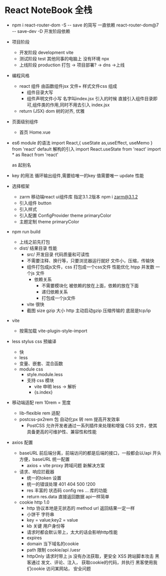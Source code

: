 # React NoteBook 全栈

- npm i react-router-dom -S
  -- save 的简写  一直依赖  react-router-dom@7
  -- save-dev -D 开发阶段依赖 
- 项目阶段 
  - 开发阶段 development  vite
  - 测试阶段 test 其他同事的电脑上 没有环境 npx
  - 上线阶段 production  打包 -> 项目部署? -> dns ->上线

- 编程风格
  - react 组件 由函数组件jsx 文件+ 样式文件css 组成
    - 组件目录大写
    - 组件声明文件小写 名字叫index.jsx
    引入的时候 直接引入组件目录即可,组件类的作用,同时不用去引入 index.jsx
  - return (JSX)  dom 树的对齐, 优雅

- 页面级别组件
  - 首页
    Home.vue  

- es6 module 的语法
  import React,{ useState as,useEffect, useMemo } from 'react'
  default 解构的引入
  import React.useState from 'react'
  import * as React from 'react'

  as 起别名

- key 的用法
  循环输出组件,需要给唯一的key 值需要唯一
  update 性能

- 选择框架
  - zarm 移动端react ui组件库
    指定3.1.2版本 npm i zarm@3.1.2
  - 引入组件 button
  - 引入样式
  - 引入配置 ConfigProvider theme primaryColor
  - 主题定制 theme primaryColor
- npm run build
  - 上线之前先打包
  - dist/ 结果目录
    性能 
    - src/ 开发目录
      代码质量和可读性
    - 不需要注释、换行等，只要浏览器运行就好
      文件小，压缩，传输快
    - 组件打包成js文件，css 打包成一个css文件
      性能优化 htpp 并发数 一个js 文件
      - 依赖关系
        - 不需要模块化
          被依赖的放在上面，依赖的放在下面
        - 递归依赖关系
        - 打包成一个js文件
    - vite 很快
    - 截图
      size gzip 大小 http 主动启动gzip 压缩传输的
      底层是tcp/ip

- vite 
  - 按需加载 vite-plugin-style-import 

- less stylus css 预编译
  - 快
  - less 
  - 变量、嵌套、混合函数
  - module css 
    - style.module.less
    - 支持 css 模块
      - vite 申明 less -> 解析
      - {s.index} 

- 移动端适配 
  rem 10rem = 宽度
  - lib-flexible rem 适配
  - postcss-px2rem 包 自动化px 转 rem 提高开发效率
    - PostCSS 允许开发者通过一系列插件来处理和增强 CSS 文件，使其具备更高的可维护性、兼容性和性能

- axios 配置
  - baseURL
    前后端分离，前端访问的都是后端的接口，一般都会以/api 开头
    方便，baseURL 统一配置
    - axios + vite proxy
      跨域问题 新解决方案
  - 请求、响应拦截器
    - 统一的token 设置
    - 统一的错误处理
      401 404 500 !200
    - res 丰富的 状态码 config res ... 库的功能
    - return res.data 直接返回数据 api一样简单
  - cookie http 1.0
    - http 协议本地是无状态的 method url 返回结果一定一样
    - 小饼干 字符串
    - key = value;key2 = value
    - kb 关键 用户身份等
    - 请求时都会默认带上，太大的话会影响http性能
    - expires
    - domain 当下域名的cookie
    - path 限制 cookie/api    /uesr
    - httpOnly 请求时带上  js 没有办法获取，更安全
      XSS 跨站脚本攻击 黑客通过 发文、评论、注入， 获取cookie的代码，并执行
      黑客使用我们cookie 访问某网站， 安全问题
      <script>  <  &lt;
    - secure 安全的cookie  https 协议下才会带上
## 业务开发
- NavBar 组件
  - components 公共组件
  - zarm TabBar TarBar.Item
    activeKey itemKey
  - change setActiveKey
  - icon
    - iconfont 定制
  - showNavBar 
    - 默认是false，路由切换 showNavBar 为true
    - 伪代码 当业务复杂或不太熟悉时可用
    - useLocation 拿到当前的路由， 解构出路径
    - useEffect 监听 路由变化
- react hooks?
  - useState 响应式
  - useEffect 生命周期 副作用
  - memo 缓存组件
  - useMemo 缓存计算结果
  - useCallback 缓存函数
  - react-router-dom  useNavigate useLocation
  - 函数式编程思想 use hooks 很方便的作用
- react-router-dom
  BrowserRouter HashRouter
  Router Routes Route 组件
  useNavigate useLocation 属于路由，路由改变 更新
  useEffect 依赖 观察路由变化

- CustomIcon 的组件
  Icon.createFromIconfont
- react-router-dom
  useNavigate hook
  navigateTo('/user')
  必须放到router 组件内

- 单页应用  SPA  single page application 看过去像一个页面，移动端 
  - 传统的a 标签 刷新页面 服务器重新渲染，所有的html，白屏 慢 体验不好
  - vue/react 优化体验
    - 不能白屏  不要去刷新整个页面 NavBar
      HashRouter HistoryRouter 支持  hashChange pushState
      不用a 标签， 由router 统一管理
    - Router router-view  一副牌 看到最上面一张

- react props 类型约束  
  - prop-types
  - 函数组件对象 propTypes 属性
  - PropTypes.bool

- css 
  - react module css
  - less
    嵌套
    &
    less :global 选择器用于在局部作用域的 LESS 文件中定义全局样式，使指定的 CSS 规则应用到全局范围，而不受局部作用域限制。这在模块化组件开发中非常有用。
  - iconfont  性能优化
  - linear-gradient  线性渐变色  代替图片
  - px2rem 

- 功能需求分析
  - 登录、注册切换功能
    - 切换下面的表单  useState type login/register
    - onclick 切换 type
    - type  active
    - useEffect + useLocation url/login/register

- 项目用了哪些包？
  - classnames  动态类名的逻辑安排

- 记账产品
  - 账单首页 
    - 时间和类型 查询
    - 账单列表
  - 可视化账单 数据
    echarts 图标展示
  - CRUD 用户 账单 
    - jwt
    - 跨域
    - 文件上传
  - 我的

## 用户页面的静态开发
  - 行内样式
    {{"":"",}}
  - nth-of-type 会根据元素的类型进行计数
  - align-self baseline 主轴是纵向的，对齐子元素的宽度
  
  - react 和 vue slot 和props.children 区别
    - 以modal 组件为例的， 通用组件  万达  负责招商
    - 需要强大的定制性  入驻
      title footer props  string | JSX 传入
    - content 表单 | JSX ... slot(插槽，具名插槽)

## AI 特性
  - prompt 提效的模板
  假如你是前端工程师 使用react + javascript 技术栈， 请根据上图分析功能模块和交互细节 给出要开发的功能点， 难点 和预计需要的开发时间。 只需要开发前端， 后端不需要考虑。

## 首页 静态开发
- 先想清楚，再动手  ai
  了解需求的prompt 模板
- 用户的账单列表
  - 所有，按时间排序  倒序  分页
  - 按类型查询(支出|收入)
  - 按月份查询
- 整个页面的统计 响应式
- 按日期分组
  列表 细节，并进行支出和收入的统计
- 交互
  - 类型的弹出
  - 日期的弹出
  - 新增支出的弹出
- 开发时间？
- list 列表业务
  - 比较复杂，两重循环
  - 按日期分组 数据设计比较复杂
- 设计稿， prompt ai 来拿假数据 给他一个例子
假如你是一个前端工程师，请基于const [list, setList] = useState([
    {
      bills: [
        {
          amount: "25.00",
          date: "1740398609507",
          id: 911,
          pay_tye: 1,
          remark: "",
          type_id: 1,
          type_name: "餐饮"
        }
      ],
      date: '2025-02-24'
    }
  ]) 数据格式， 根据上传图片，帮我组织list 初始化的数据 并返回给我， 其他的不做。

  - 封装了Bill组件
    - 复用
    - 模块化 index 太复杂 代码不要太多 方便维护
    - prop-types 类型约束 强大
  - utils
    - 封装公用的js 函数或配置

## 开发流程
- idear 创意
  - aigc 结合
- 需求分析
  - 用户需求
  - 功能点
- 建立数据库
  - 设计表结构
- 前端开发 
  - react 
- 后端开发
  - egg.js
- 测试
- 部署上线

   CREATE TABLE IF NOT EXISTS user ( 
    id INT AUTO_INCREMENT PRIMARY KEY, 
    username VARCHAR(100) NOT NULL UNIQUE, 
    ctime VARCHAR(100) NOT NULL, 
    avatar VARCHAR(100), 
    signature VARCHAR(100), 
    password VARCHAR(100) NOT NULL ) ENGINE=InnoDB DEFAULT CHARSET=utf8mb4 COLLATE=utf8mb4_general_ci;

## 代码开发风格的一部分
- AI编程工具的使用
  - MarsCode
  - Cursor / Trade
  - prompt engineering
  - "交互" 前端不可替代
  - 多语言 低代码 快速学习 
  - 不只是项目开发前 prompt 生成项目
  - 细节功能 喂伪代码 aigc 代码更靠谱

- mysql 
  - mysql2 数据库驱动
  - egg-sequelize orm 框架
    不需要写sql 直接对象开干
    封装了sql
  - service 
    CRUD 
  - model
    User 

- egg.js api 服务
  - 路由 
    http 协议 
  - controller
    extends Controller
    参数校验、业务逻辑....
    返回接口需要的json 数据
  - model
    模型定义 table->model 
  - service 
    数据库操作 CRUD
  - view
    api 服务，后端不负责界面，react 负责
  
- 登录注册
  - 密码加密
    不能存明文，单项加密
  - jwt json web token
    { 
      id:1,
      username:'chen',
      level:'lv5',
      exp:12445767454,
    }
    jwt sign token 
    后端签发
    - secret 加密 服务器端才能解开
    - 40几位的加密串
    前端localStorage 存
    axios 请求 拦截在请求头中
    authorization：token(localStorage)
    后端verify token -> json user

    - egg-jwt jsonwebtoken
  
- 登录
  - 前端 Login组件 submit
  - api/login  全部的请求都在这
    /login { username,password }
  - utils/axios 
    - baseURL  /api/login
    - /api 后端提供的接口地址的标志，前后端分离
    - 不带/api，前端路由react-router-dom  管理
  - axios 请求  被vite 配置的server 拦截
    proxy 解决了跨域问题
    rewrite  /api  干掉了
  - 后端提供接口，后端也可以不只提供接口，自己的mvc

- 修改用户slogan
  全栈功能  前端修改表单
  后端 Update + MVC
  - 前后端分离
    - 先后端
      - 提供一个修改slogan的接口
        - 路由
          restful api 一切皆资源  设计url的一种规范
        - 中间件 鉴权
          拦在控制器之前 token-> verify user 挂在ctx上，next()
        - 控制器
        - service
          - model 已创建
          - orm sequelize
          数据库操作
        - apifox 请求模拟器

    - 再前端
      - 路由
      - userinfo 组件
      - api editUserInfo

# notebook 后端api服务

## egg.js 阿里的开源框架
- koa 极简
  - middlewares 洋葱模型 函数
  - http listen
  - ctx
- 企业级开发 中大型项目
  mvc 
  npm init egg --type=simple
  后台开发的模板 
  - app 目录应用开发的主目录
  - 约定大于一切
    - router.js 后端路由

  - URL 的构成
  queryString params 
  http://localhost:3000/user/1


- csrf 攻击
  - 拦截？ 
    apifox  不是用户 
    userAgent 

- post 请求体的格式
  - form-data 有附件
  - x-www-form-urlencoded key=>value
  - json  复杂数据结构
- get / post 区别 











